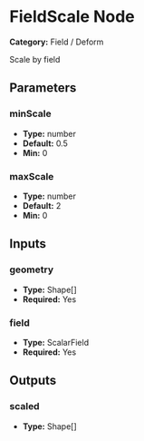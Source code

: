 
# FieldScale Node

**Category:** Field / Deform

Scale by field

## Parameters


### minScale
- **Type:** number
- **Default:** 0.5
- **Min:** 0




### maxScale
- **Type:** number
- **Default:** 2
- **Min:** 0




## Inputs


### geometry
- **Type:** Shape[]
- **Required:** Yes



### field
- **Type:** ScalarField
- **Required:** Yes



## Outputs


### scaled
- **Type:** Shape[]




